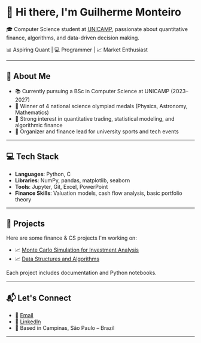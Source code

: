 # 👋 Hi there, I'm Guilherme Monteiro

🎓 Computer Science student at [UNICAMP](https://www.ic.unicamp.br/), passionate about quantitative finance, algorithms, and data-driven decision making.  

📊 Aspiring Quant | 💻 Programmer | 📈 Market Enthusiast

---

## 🧠 About Me

- 📚 Currently pursuing a BSc in Computer Science at UNICAMP (2023–2027)
- 🏅 Winner of 4 national science olympiad medals (Physics, Astronomy, Mathematics)
- 🧮 Strong interest in quantitative trading, statistical modeling, and algorithmic finance
- 🧢 Organizer and finance lead for university sports and tech events

---

## 💻 Tech Stack

- **Languages**: Python, C
- **Libraries**: NumPy, pandas, matplotlib, seaborn
- **Tools**: Jupyter, Git, Excel, PowerPoint
- **Finance Skills**: Valuation models, cash flow analysis, basic portfolio theory

---

## 📂 Projects 

Here are some finance & CS projects I'm working on:

- 📈 [Monte Carlo Simulation for Investment Analysis](https://github.com/guilhermegodoim/analise-investimentos)
- 📈 [Data Structures and Algorithms](https://github.com/guilhermegodoim/Estrutura-de-Dados)

Each project includes documentation and Python notebooks.

---

## 📬 Let's Connect

- 📧 [Email](mailto:guilhermegodoimonteiro@gmail.com)
- 💼 [LinkedIn](https://www.linkedin.com/in/guilhermegmonteiro)
- 📌 Based in Campinas, São Paulo – Brazil

---

